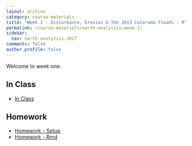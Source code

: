 ```yaml
---
layout: archive
category: course-materials
title: "Week 1 - Disturbance, Erosion & the 2013 Colorado Floods - R"
permalink: /course-materials/earth-analytics/week-1/
sidebar:
  nav: earth-analytics-2017
comments: false
author_profile: false
---
```



Welcome to week one.

## In Class
* [In Class](/course-materials/earth-analytics/week-1/co-floods-1-intro/)

## Homework
* [Homework - Setup](/course-materials/earth-analytics/week-1/setup-r-rstudio/)
* [Homework - Rmd](/course-materials/earth-analytics/week-1/intro-rmarkdown-knitr/)
